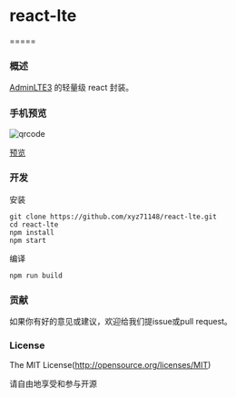# react-lte

=====


### 概述

[AdminLTE3](https://github.com/ColorlibHQ/AdminLTE) 的轻量级 react 封装。



### 手机预览

![qrcode](https://api.qrserver.com/v1/create-qr-code/?size=150x150&data=https%3A%2F%2Fxyz71148.github.io%2Freact-lte%2Fbuild%2Findex.html)

[预览](https://xyz71148.github.io/react-lte/build/index.html)


### 开发

安装

```shell
git clone https://github.com/xyz71148/react-lte.git
cd react-lte
npm install
npm start
```

编译

```shell
npm run build
```


### 贡献

如果你有好的意见或建议，欢迎给我们提issue或pull request。

### License
The MIT License(http://opensource.org/licenses/MIT)

请自由地享受和参与开源
